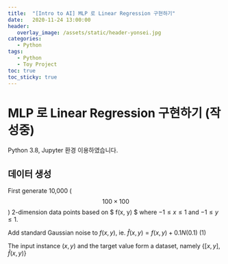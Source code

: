 ```yaml
---
title:  "[Intro to AI] MLP 로 Linear Regression 구현하기"
date:   2020-11-24 13:00:00
header:
   overlay_image: /assets/static/header-yonsei.jpg
categories: 
   - Python
tags:
   - Python
   - Toy Project
toc: true
toc_sticky: true
---
```


# MLP 로 Linear Regression 구현하기 (작성중)

Python 3.8, Jupyter 환경 이용하였습니다.

## 데이터 생성


First generate 10,000 ($$ 100 \times 100 $$) 2-dimension data points based on $ f(x, y) $ where $-1\leq x \leq 1$ and $-1 \leq y \leq 1$.

Add standard Gaussian noise to $f(x, y)$, ie. $\hat{f}(x, y)=f(x,y)+0.1N(0. 1)$ (1)

The input instance $(x, y)$ and the target value form a dataset, namely $\left\{[x, y], \hat{f}(x, y)\right\}$

